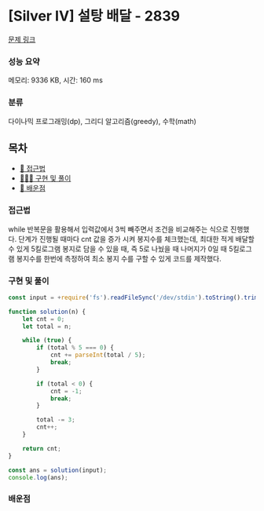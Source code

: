 # [Silver IV] 설탕 배달 - 2839

[문제 링크](https://www.acmicpc.net/problem/2839)

### 성능 요약

메모리: 9336 KB, 시간: 160 ms

### 분류

다이나믹 프로그래밍(dp), 그리디 알고리즘(greedy), 수학(math)

## 목차

-   [🤔 접근법](#접근법)
-   [👨🏻‍💻 구현 및 풀이](#구현-및-풀이)
-   [🫢 배운점](#배운점)

### 접근법

while 반복문을 활용해서 입력값에서 3씩 빼주면서 조건을 비교해주는 식으로 진행했다.
단계가 진행될 때마다 cnt 값을 증가 시켜 봉지수를 체크했는데, 최대한 적게 배달할 수 있게 5킬로그램 봉지로 담을 수 있을 때, 즉 5로 나눴을 때 나머지가 0일 때 5킬로그램 봉지수를 한번에 측정하여 최소 봉지 수를 구할 수 있게 코드를 제작했다.

### 구현 및 풀이

```javascript
const input = +require('fs').readFileSync('/dev/stdin').toString().trim();

function solution(n) {
    let cnt = 0;
    let total = n;

    while (true) {
        if (total % 5 === 0) {
            cnt += parseInt(total / 5);
            break;
        }

        if (total < 0) {
            cnt = -1;
            break;
        }

        total -= 3;
        cnt++;
    }

    return cnt;
}

const ans = solution(input);
console.log(ans);
```

### 배운점
